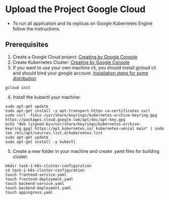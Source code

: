 # Upload the Project Google Cloud
* To run all application and its replicas on Google Kubernetes Engine follow the instructions.
## Prerequisites
1. Create a Google Cloud project: [Creating by Google Console](https://cloud.google.com/resource-manager/docs/creating-managing-projects)
2. Create Kubernetes Cluster: [Creating by Google Console](https://cloud.google.com/kubernetes-engine/docs/deploy-app-cluster)
3. If you want to use your own machine cli, you should install gcloud cli and should bind your google account. [Installation steps for some distribution](https://cloud.google.com/sdk/docs/install#linux)
```
gcloud init
```
4. Install the kubectl your machine:
```
sudo apt-get update
sudo apt-get install -y apt-transport-https ca-certificates curl
sudo curl -fsSLo /usr/share/keyrings/kubernetes-archive-keyring.gpg https://packages.cloud.google.com/apt/doc/apt-key.gpg
echo "deb [signed-by=/usr/share/keyrings/kubernetes-archive-keyring.gpg] https://apt.kubernetes.io/ kubernetes-xenial main" | sudo tee /etc/apt/sources.list.d/kubernetes.list
sudo apt-get update
sudo apt-get install -y kubectl
```
5. Create a new folder in your machine and create .yaml files for building cluster.
```
mkdir task-1-k8s-cluster-configuration
cd task-1-k8s-cluster-configuration
touch frontend-service.yaml
touch frontend-deployment.yaml
touch backend-service.yaml
touch backend-deployment.yaml
touch appingress.yaml
```
